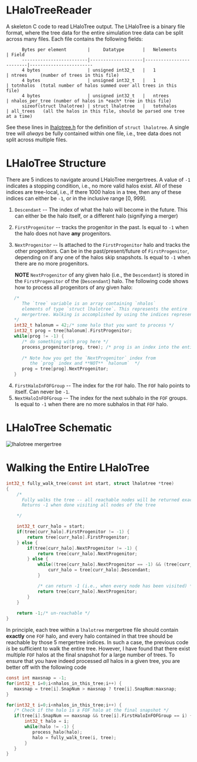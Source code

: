 # LHaloTreeReader
A skeleton C code to read LHaloTree output. The LHaloTree is a binary file format, where the tree data for the entire simulation tree data can be split across many files. Each file contains the following fields:

```
      Bytes per element        |     Datatype       |   Nelements             | Field
      -------------------------|--------------------|-------------------------|------------------------
      4 bytes                  | unsigned int32_t   |   1                     | ntrees     (number of trees in this file)
      4 bytes                  | unsigned int32_t   |   1                     | totnhalos  (total number of halos summed over all trees in this file)
      4 bytes                  | unsigned int32_t   |   ntrees                | nhalos_per_tree (number of halos in *each* tree in this file)
      sizeof(struct lhalotree) | struct lhalotree   |   totnhalos             | all_trees   (all the halos in this file, should be parsed one tree at a time)
```
See these lines in [lhalotree.h](https://github.com/manodeep/LHaloTreeReader/blob/master/lhalotree.h#L9-L33) for the definition of `struct lhalotree`. A single tree will *always* be fully contained within one file, i.e., tree data does not split across multiple files.


# LHaloTree Structure
There are 5 indices to navigate around LHaloTree mergertrees. A value of `-1`
indicates a stopping condition, i.e., no more valid halos exist. All of these
indices are tree-local, i.e., if there 1000 halos in a tree, then any of these
indices can either be `-1`, or in the inclusive range [0, 999].

1. `Descendant` -- The index of what the halo will become in the future. This
   can either be the halo itself, or a different halo (signifying a merger)
2. `FirstProgenitor` -- tracks the progenitor in the past. Is equal to `-1`
   when the halo does not have **any** progenitors. 
3. `NextProgenitor`  -- Is attached to the `FirstProgenitor` halo and tracks the
   other progenitors. Can be in the past/present/future of `FirstProgenitor`,
   depending on if any one of the halos skip snapshots. Is equal to `-1` when there are no more progenitors.
   
   **NOTE**
   `NextProgenitor` of any given halo (i.e., the `Descendant`) is stored in the `FirstProgenitor` of
   the (`Descendant`) halo. The following code shows how to process all progenitors of any given halo:
   
```c
   /* 
      The `tree` variable is an array containing `nhalos`  
      elements of type `struct lhalotree`. This represents the entire
      mergertree. Walking is accomplished by using the indices represented here
   */
   int32_t halonum = 42;/* some halo that you want to process */
   int32_t prog = tree[halonum].FirstProgenitor;
   while(prog != -1) {
      /* do something with prog here */
      process_progenitor(prog, tree); /* prog is an index into the entire tree */
      
      /* Note how you get the `NextProgenitor` index from 
         the `prog` index and **NOT** `halonum`  */
      prog = tree[prog].NextProgenitor; 
   }
```
   
4. `FirstHaloInFOFGroup` -- The index for the `FOF` halo. The `FOF` halo points
   to itself. Can never be `-1`.
5. `NextHaloInFOFGroup` -- The index for the next subhalo in the `FOF`
   groups. Is equal to `-1` when there are no more subhalos in that `FOF` halo.

# LHaloTree Schematic

![lhalotree mergertree](lhalotree-mergertree-structure.png "Structure for the LHaloTree
mergertree")

# Walking the Entire LHaloTree

```C
int32_t fully_walk_tree(const int start, struct lhalotree *tree)
{
    /*
      Fully walks the tree -- all reachable nodes will be returned exactly once
      Returns -1 when done visiting all nodes of the tree

    */

    int32_t curr_halo = start;
    if(tree[curr_halo].FirstProgenitor != -1) {
        return tree[curr_halo].FirstProgenitor;
    } else {
        if(tree[curr_halo].NextProgenitor != -1) {
            return tree[curr_halo].NextProgenitor;
        } else {
            while((tree[curr_halo].NextProgenitor == -1) && (tree[curr_halo].Descendant != -1)) {
                curr_halo = tree[curr_halo].Descendant;
            }

            /* can return -1 (i.e., when every node has been visited) */
            return tree[curr_halo].NextProgenitor;
        }
    }
    
    return -1;/* un-reachable */
}
```

In principle, each tree within a `lhalotree` mergertree file should contain **exactly** one `FOF` halo, and every halo contained in that tree should be reachable by those 5 mergertree indices. In such a case, the previous code *is* be sufficient to walk the entire tree. However, I have found that there exist multiple `FOF` halos at the final snapshot for a large number of trees. To ensure that you have indeed processed *all* halos in a given tree, you are better off with the following code

```c
const int maxsnap = -1;
for(int32_t i=0;i<nhalos_in_this_tree;i++) {
   maxsnap = tree[i].SnapNum > maxsnap ? tree[i].SnapNum:maxsnap;
}

for(int32_t i=0;i<nhalos_in_this_tree;i++) {
   /* Check if the halo is a FOF halo at the final snapshot */
   if(tree[i].SnapNum == maxsnap && tree[i].FirstHaloInFOFGroup == i) {
       int32_t halo = i;
       while(halo != -1) {
          process_halo(halo);
          halo = fully_walk_tree(i, tree);
       }
   }
}
```



